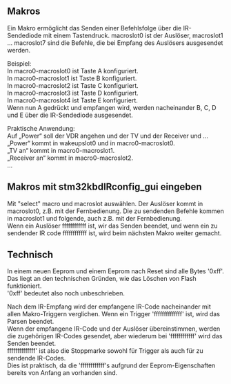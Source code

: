 ## Makros
Ein Makro ermöglicht das Senden einer Befehlsfolge über die IR-Sendediode mit einem Tastendruck.
macroslot0 ist der Auslöser, macroslot1 … macroslot7 sind die Befehle, die bei Empfang des Auslösers ausgesendet werden.

Beispiel:  
In macro0-macroslot0 ist Taste A konfiguriert.  
In macro0-macroslot1 ist Taste B konfiguriert.  
In macro0-macroslot2 ist Taste C konfiguriert.  
In macro0-macroslot3 ist Taste D konfiguriert.  
In macro0-macroslot4 ist Taste E konfiguriert.  
Wenn nun A gedrückt und empfangen wird, werden nacheinander B, C, D und E über die IR-Sendediode ausgesendet.

Praktische Anwendung:  
Auf „Power“ soll der VDR angehen und der TV und der Receiver und …  
„Power“ kommt in wakeupslot0 und in macro0-macroslot0.  
„TV an“ kommt in macro0-macroslot1.  
„Receiver an“ kommt in macro0-macroslot2.  
…

## Makros mit stm32kbdIRconfig_gui eingeben
Mit "select" macro und macroslot auswählen. Der Auslöser kommt in macroslot0, z.B. mit der Fernbedienung. Die zu sendenden Befehle kommen in macroslot1 und folgende, auch z.B. mit der Fernbedienung.  
Wenn ein Auslöser ffffffffffff ist, wir das Senden beendet, und wenn ein zu sendender IR code ffffffffffff ist, wird beim nächsten Makro weiter gemacht.

## Technisch
In einem neuen Eeprom und einem Eeprom nach Reset sind alle Bytes '0xff'. Das liegt an den technischen Gründen, wie das Löschen von Flash funktioniert.  
'0xff' bedeutet also noch unbeschrieben.

Nach dem IR-Empfang wird der empfangene IR-Code nacheinander mit allen Makro-Triggern verglichen. Wenn ein Trigger 'ffffffffffffff' ist, wird das Parsen beendet.  
Wenn der empfangene IR-Code und der Auslöser übereinstimmen, werden die zugehörigen IR-Codes gesendet, aber wiederum bei 'ffffffffffff' wird das Senden beendet.  
ffffffffffffff' ist also die Stoppmarke sowohl für Trigger als auch für zu sendende IR-Codes.  
Dies ist praktisch, da die 'ffffffffffff's aufgrund der Eeprom-Eigenschaften bereits von Anfang an vorhanden sind.